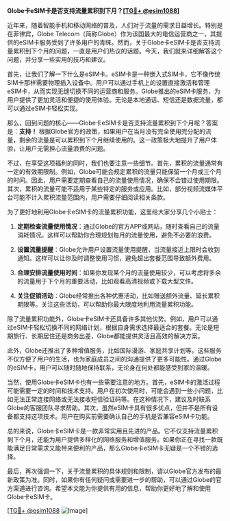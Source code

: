 **Globe卡eSIM卡是否支持流量累积到下月？[[TG💪+ @esim1088](https://t.me/s/esim1088)]**

近年来，随着智能手机和移动网络的普及，人们对于流量的需求日益增长。特别是在菲律宾，Globe Telecom（简称Globe）作为该国最大的电信运营商之一，其提供的eSIM卡服务受到了许多用户的青睐。然而，关于Globe卡eSIM卡是否支持流量累积到下个月的问题，一直是用户们热议的话题。今天，我们就来详细解答这个问题，并分享一些实用的技巧和建议。

首先，让我们了解一下什么是eSIM卡。eSIM卡是一种嵌入式SIM卡，它不像传统SIM卡那样需要物理插入设备中。用户可以通过手机上的设置直接激活和管理eSIM卡，从而实现无缝切换不同的运营商和服务。Globe推出的eSIM卡服务，为用户提供了更加灵活和便捷的使用体验。无论是本地通话、短信还是数据流量，都可以通过eSIM卡轻松实现。

那么，回到问题的核心——Globe卡eSIM卡是否支持流量累积到下个月呢？答案是：**支持！** 根据Globe官方的政策，如果用户在当月没有完全使用完分配的流量，剩余的流量是可以累积到下个月继续使用的。这一政策极大地提升了用户体验，让用户无需担心流量浪费的问题。

不过，在享受这项福利的同时，我们也要注意一些细节。首先，累积的流量通常有一定的有效期限制。例如，Globe可能会规定累积的流量只能保留一个月或三个月的时间。因此，用户需要定期查看自己的流量使用情况，确保不会错过使用期限。其次，累积的流量可能不适用于某些特定的服务或应用。比如，部分视频流媒体平台可能不计入累积流量范围内，用户需要仔细阅读相关条款。

为了更好地利用Globe卡eSIM卡的流量累积功能，这里给大家分享几个小贴士：

1. **定期检查流量使用情况**：通过Globe的官方APP或网站，随时查看自己的流量消耗情况。这样可以帮助你合理规划每月的流量使用，避免不必要的浪费。

2. **设置流量提醒**：Globe允许用户设置流量使用提醒，当流量接近上限时会收到通知。这样可以让你及时调整使用习惯，避免超出套餐范围导致额外费用。

3. **合理安排流量使用时间**：如果你发现某个月的流量使用较少，可以考虑将多余的流量用于下个月的重要活动，比如观看高清视频或下载大型文件。

4. **关注促销活动**：Globe经常推出各种优惠活动，比如赠送额外流量、延长累积期限等。关注这些活动，可以帮助你最大限度地利用流量累积功能。

除了流量累积功能外，Globe卡eSIM卡还具备许多其他优势。例如，用户可以通过eSIM卡轻松切换不同的网络计划，根据自身需求选择最适合的套餐。无论是短期旅行、长期居住还是商务出差，Globe都能提供灵活且高效的解决方案。

此外，Globe还推出了多种增值服务，比如国际漫游、家庭共享计划等。这些服务不仅方便了用户的生活，也为家庭成员之间的沟通提供了更多可能性。通过Globe的eSIM卡，用户可以随时随地保持联系，无论身在何处都能感受到家的温暖。

当然，使用Globe卡eSIM卡也有一些需要注意的地方。首先，eSIM卡的激活过程可能需要一定的时间和技术支持。用户在初次使用时，可能会遇到一些小问题，比如无法正常连接网络或无法接收短信验证码等。在这种情况下，建议及时联系Globe的客服团队寻求帮助。其次，虽然eSIM卡具有很多优点，但并不是所有设备都支持这项技术。用户在购买前需要确认自己的手机是否兼容eSIM卡功能。

总的来说，Globe卡eSIM卡是一款非常实用且先进的产品。它不仅支持流量累积到下个月，还能为用户提供多样化的网络服务和增值服务。如果你正在寻找一款既能满足日常需求又能带来便利的产品，那么Globe卡eSIM卡无疑是一个不错的选择。

最后，再次强调一下，关于流量累积的具体规则和限制，请以Globe官方发布的最新政策为准。同时，如果你有任何疑问或需要进一步的帮助，可以通过Globe的官方渠道进行咨询。希望本文能为你提供有用的信息，帮助你更好地了解和使用Globe卡eSIM卡。

[[TG💪+ @esim1088](https://t.me/s/esim1088) ![Image](https://i.postimg.cc/4NQfJmqS/Snipaste-2025-05-13-00-14-12.png)]